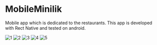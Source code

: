 # MobileMinilik

Mobile app which is dedicated to the restaurants.
This app is developed with Rect Native and tested on android.

![1](https://user-images.githubusercontent.com/46047020/61186465-027afb80-a666-11e9-87eb-68d2e90841ee.png)
![2](https://user-images.githubusercontent.com/46047020/61186466-0870dc80-a666-11e9-8090-f21f15aabb3e.png)
![3](https://user-images.githubusercontent.com/46047020/61186468-0c046380-a666-11e9-9705-4dc63744788f.png)
![4](https://user-images.githubusercontent.com/46047020/61186470-0e66bd80-a666-11e9-8e7e-57e7d2938595.png)
![5](https://user-images.githubusercontent.com/46047020/61186472-10c91780-a666-11e9-9673-4b36ef6706a1.png)

